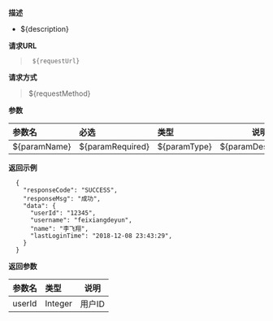 
    
**描述** 

- ${description}

**请求URL** 
> ` ${requestUrl}`
  
**请求方式**
> ${requestMethod}

**参数** 

|参数名|必选|类型|说明|
|:----    |:---|:----- |-----   |
|${paramName} |${paramRequired}  |${paramType} |${paramDescription}   |



**返回示例**

``` 
  {
    "responseCode": "SUCCESS",
    "responseMsg": "成功",
    "data": {
      "userId": "12345",
      "username": "feixiangdeyun",
      "name": "李飞翔",
      "lastLoginTime": "2018-12-08 23:43:29",
    }
  }
```

 **返回参数** 

|参数名|类型|说明|
|:-----  |:-----|-----                           |
|userId |Integer   |用户ID  |
